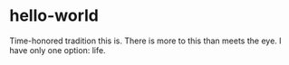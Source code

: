 # hello-world
Time-honored tradition this is.
There is more to this than meets the eye. 
I have only one option: life. 
